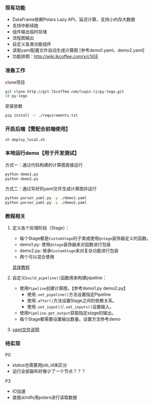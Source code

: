 

### 现有功能

- DataFrame依赖Polars Lazy API，延迟计算，支持小内存大数据
- 支持中断续跑
- 组件输出临时存储
- 流程图输出
- 自定义各类功能组件
- 读取yaml配置文件自动生成计算图 [参考demo1.yaml、demo2.yaml]
- 功能排期：http://wiki.lkcoffee.com/x/c1iGE


### 准备工作

clone项目
```bash
git clone http://git.lkcoffee.com/luqin.li/py-lego.git
cd py-lego
```
安装依赖
```bash
pip install -r ./requirements.txt
```

### 开启后端【需配合前端使用】

```bash
sh deploy_local.sh
```

### 本地运行demo【用于开发测试】

方式一：通过代码构建的计算图直接运行
```bash
python demo1.py
python demo2.py
```

方式二：通过写好的yaml文件生成计算图并运行
```bash
python parser_yaml.py -p ./demo1.yaml
python parser_yaml.py -p ./demo2.yaml
```

### 教程相关


1. 定义各个处理阶段（Stage）：

    - 每个Stage都是`CustomStage`的子类或使用`@stage`装饰器定义的函数。
    - demo1.py: 使用`@stage`装饰器来对函数进行包装
    - demo2.py: 继承`CustomStage`来对复杂功能进行包装
    - 两个可以混合使用

    [具体教程](./docs/Add%20stage.md)

2. 自定义`build_pipeline()`函数用来构建pipeline：

    - 使用`Pipeline`创建计算图，【参考demo1.py demo2.py】
        - 使用`.set_pipeline()`方法设置指定Pipeline
        - 使用`.after()`方法设置Stage之间的依赖关系。
        - 使用`.set_input()`/`.set_inputs()`设置输入。
    - 使用`Pipeline.get_output`获取指定stage的输出。
    - 每个Stage都需要设置输出数量。设置方法参考demo

3. [yaml文件说明](./docs/Yaml%20file%20describe.md)



### 待实现

P0
- status也需要用job_id来区分
- 运行全部画布好像少了一个节点？？？

P3
- IO加速
- 直接从hdfs用polars进行读取数据
